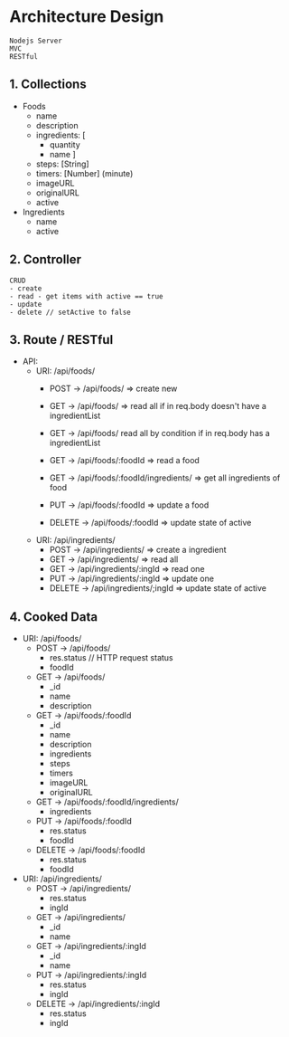 
# Architecture Design
    Nodejs Server
    MVC
    RESTful
## 1. Collections
- Foods
    - name
    - description
    - ingredients: [
        - quantity
        - name
    ]
    - steps: [String]
    - timers: [Number] (minute)
    - imageURL
    - originalURL
    - active
- Ingredients
    - name
    - active
## 2. Controller
    CRUD
    - create
    - read - get items with active == true
    - update
    - delete // setActive to false           
## 3. Route / RESTful
- API:
    - URI: /api/foods/
        - POST -> /api/foods/ => create new
        - GET -> /api/foods/ => read all if in req.body doesn't have a ingredientList
        - GET -> /api/foods/ read all by condition if in req.body has a ingredientList
        - GET -> /api/foods/:foodId => read a food
        - GET -> /api/foods/:foodId/ingredients/ => get all ingredients of food

        - PUT -> /api/foods/:foodId => update a food
        - DELETE -> /api/foods/:foodId => update state of active
    - URI: /api/ingredients/ 
        - POST -> /api/ingredients/ => create a ingredient
        - GET -> /api/ingredients/ => read all
        - GET -> /api/ingredients/:ingId => read one
        - PUT -> /api/ingredients/:ingId => update one
        - DELETE -> /api/ingredients/;ingId => update state of active
## 4. Cooked Data
- URI: /api/foods/
    - POST -> /api/foods/
        - res.status // HTTP request status
        - foodId
    - GET -> /api/foods/
        - _id
        - name
        - description
    - GET -> /api/foods/:foodId 
        - _id
        - name
        - description
        - ingredients
        - steps
        - timers
        - imageURL
        - originalURL 
    - GET -> /api/foods/:foodId/ingredients/ 
        - ingredients
    - PUT -> /api/foods/:foodId
        - res.status
        - foodId
    - DELETE -> /api/foods/:foodId
        - res.status
        - foodId
- URI: /api/ingredients/ 
    - POST -> /api/ingredients/ 
        - res.status
        - ingId
    - GET -> /api/ingredients/ 
        - _id
        - name
    - GET -> /api/ingredients/:ingId
        - _id
        - name
    - PUT -> /api/ingredients/:ingId 
        - res.status
        - ingId
    - DELETE -> /api/ingredients/:ingId 
        - res.status
        - ingId